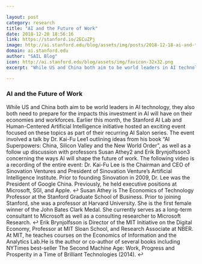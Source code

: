 ```yaml
---

layout: post
category: research
title: "AI and the Future of Work"
date: 2018-12-20 18:56:16
link: https://stanford.io/2ECuZPj
image: http://ai.stanford.edu/blog/assets/img/posts/2018-12-18-ai-and-the-future-of-work/feature.png
domain: ai.stanford.edu
author: "SAIL Blog"
icon: http://ai.stanford.edu/blog/assets/img/favicon-32x32.png
excerpt: "While US and China both aim to be world leaders in AI technology, they also both need to prepare for the impacts this investment in AI will have on their economies and workforces. Earlier this month, the Stanford AI Lab and Human-Centered Artificial Intelligence initiative hosted an exciting event focused on these topics as part of their recurring AI Salon series. The event involved a talk by Dr. Kai-Fu Lee1 outlining ideas from his book “AI Superpowers: China, Silicon Valley and the New World Order”, as well as a follow up discussion with professors Susan Athey2 and Erik Brynjolfsson3 concerning the ways AI will shape the future of work. The following video is a recording of the entire event: Dr. Kai-Fu Lee is the Chairman and CEO of Sinovation Ventures and President of Sinovation Venture’s Artificial Intelligence Institute. Prior to founding Sinovation in 2009, Dr. Lee was the President of Google China. Previously, he held executive positions at Microsoft, SGI, and Apple. :leftwards_arrow_with_hook: Susan Athey is The Economics of Technology Professor at the Stanford Graduate School of Business. Prior to joining Stanford, she was a professor at Harvard University. She is the first female winner of the John Bates Clark Medal. She currently serves as a long-term consultant to Microsoft as well as a consulting researcher to Microsoft Research. :leftwards_arrow_with_hook: Erik Brynjolfsson is Director of the MIT Initiative on the Digital Economy, Professor at MIT Sloan School, and Research Associate at NBER. At MIT, he teaches courses on the Economics of Information and the Analytics Lab.He is the author or co-author of several books including NYTimes best-seller The Second Machine Age: Work, Progress and Prosperity in a Time of Brilliant Technologies (2014). :leftwards_arrow_with_hook:"

---
```


### AI and the Future of Work

While US and China both aim to be world leaders in AI technology, they also both need to prepare for the impacts this investment in AI will have on their economies and workforces. Earlier this month, the Stanford AI Lab and Human-Centered Artificial Intelligence initiative hosted an exciting event focused on these topics as part of their recurring AI Salon series. The event involved a talk by Dr. Kai-Fu Lee1 outlining ideas from his book “AI Superpowers: China, Silicon Valley and the New World Order”, as well as a follow up discussion with professors Susan Athey2 and Erik Brynjolfsson3 concerning the ways AI will shape the future of work. The following video is a recording of the entire event: Dr. Kai-Fu Lee is the Chairman and CEO of Sinovation Ventures and President of Sinovation Venture’s Artificial Intelligence Institute. Prior to founding Sinovation in 2009, Dr. Lee was the President of Google China. Previously, he held executive positions at Microsoft, SGI, and Apple. :leftwards_arrow_with_hook: Susan Athey is The Economics of Technology Professor at the Stanford Graduate School of Business. Prior to joining Stanford, she was a professor at Harvard University. She is the first female winner of the John Bates Clark Medal. She currently serves as a long-term consultant to Microsoft as well as a consulting researcher to Microsoft Research. :leftwards_arrow_with_hook: Erik Brynjolfsson is Director of the MIT Initiative on the Digital Economy, Professor at MIT Sloan School, and Research Associate at NBER. At MIT, he teaches courses on the Economics of Information and the Analytics Lab.He is the author or co-author of several books including NYTimes best-seller The Second Machine Age: Work, Progress and Prosperity in a Time of Brilliant Technologies (2014). :leftwards_arrow_with_hook: